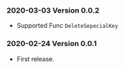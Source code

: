 ### 2020-03-03 Version 0.0.2
* Supported Func `DeleteSepecialKey`

### 2020-02-24 Version 0.0.1
* First release.